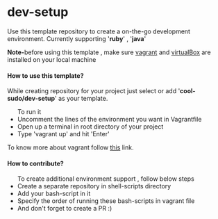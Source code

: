 # dev-setup

Use this template repository to create a on-the-go development environment. Currently supporting '<b>ruby</b>' , '<b>java</b>'<br/>

<b>Note-</b>before using this template , make sure <a href="https://www.vagrantup.com/">vagrant</a> and <a href="">virtualBox</a> are installed on your local machine

<p>
<h4>How to use this template?</h4>

While creating repository for your project just select or add '<b>cool-sudo/dev-setup</b>' as your template.

<ul>To run it
<li>Uncomment the lines of the environment you want in Vagrantfile</li>
<li>Open up a terminal in root directory of your project</li>
<li>Type 'vagrant up' and hit 'Enter'</li>
</ul>

To know more about vagrant follow <a href="https://www.vagrantup.com/intro/getting-started/up"> this</a> link.
</p>

<p>
  <h4>How to contribute?</h4>
  <ul>To create additional environment support , follow below steps
  <li>Create a separate repository in shell-scripts directory</li>
  <li>Add your bash-script in it </li>
  <li>Specify the order of running these bash-scripts in vagrant file</li>
  <li>And don't forget to create a PR :)</li>
</p>

